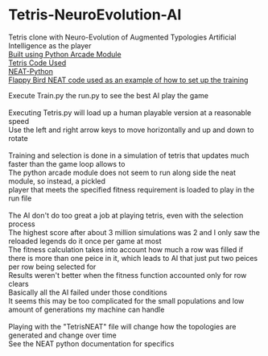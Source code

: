 # Tetris-NeuroEvolution-AI
Tetris clone with Neuro-Evolution of Augmented Typologies Artificial Intelligence as the player<br>
<a href="http://arcade.academy/index.html">Built using Python Arcade Module</a><br>
<a href="http://arcade.academy/examples/tetris.html#tetris">Tetris Code Used</a><br>
<a href="https://neat-python.readthedocs.io/en/latest/neat_overview.html">NEAT-Python</a><br>
<a href="https://github.com/ikergarcia1996/NeuroEvolution-Flappy-Bird/blob/master/Jupyter%20Notebook/Flappy.ipynb">Flappy Bird NEAT code used as an example of how to set up the training</a><br>

Execute Train.py the run.py to see the best AI play the game<br>
<br>
Executing Tetris.py will load up a human playable version at a reasonable speed<br>
Use the left and right arrow keys to move horizontally and up and down to rotate<br>
<br>
Training and selection is done in a simulation of tetris that updates much faster than the game loop allows to<br>
The python arcade module does not seem to run along side the neat module, so instead, a pickled<br>
player that meets the specified fitness requirement is loaded to play in the run file<br>
<br>
The AI don't do too great a job at playing tetris, even with the selection process<br>
The highest score after about 3 million simulations was 2 and I only saw the reloaded legends do it once per game at most<br>
The fitness calculation takes into account how much a row was filled if there is more
than one peice in it, which leads to AI that just put two peices per row being selected for<br>
Results weren't better when the fitness function accounted only for row clears<br>
Basically all the AI failed under those conditions<br>
It seems this may be too complicated for the small populations and low amount of generations my machine can handle<br>
<br>
Playing with the "TetrisNEAT" file will change how the topologies are generated and change over time<br>
See the NEAT python documentation for specifics<br>
